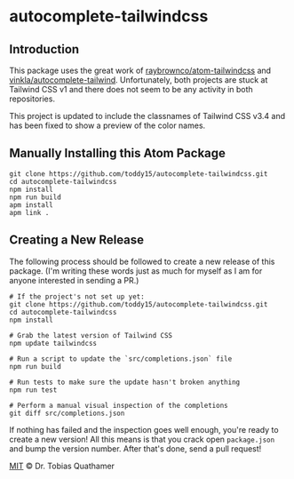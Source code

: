 # autocomplete-tailwindcss

## Introduction

This package uses the great work of [raybrownco/atom-tailwindcss](https://github.com/raybrownco/atom-tailwindcss) and [vinkla/autocomplete-tailwind](https://github.com/vinkla/autocomplete-tailwind). Unfortunately, both projects are stuck at Tailwind CSS v1 and there does not seem to be any activity in both repositories.

This project is updated to include the classnames of Tailwind CSS v3.4 and has been fixed to show a preview of the color names.

## Manually Installing this Atom Package

```shell
git clone https://github.com/toddy15/autocomplete-tailwindcss.git
cd autocomplete-tailwindcss
npm install
npm run build
apm install
apm link .
```

## Creating a New Release

The following process should be followed to create a new release of this package. (I'm writing these words just as much for myself as I am for anyone interested in sending a PR.)

```shell
# If the project's not set up yet:
git clone https://github.com/toddy15/autocomplete-tailwindcss.git
cd autocomplete-tailwindcss
npm install

# Grab the latest version of Tailwind CSS
npm update tailwindcss

# Run a script to update the `src/completions.json` file
npm run build

# Run tests to make sure the update hasn't broken anything
npm run test

# Perform a manual visual inspection of the completions
git diff src/completions.json
```

If nothing has failed and the inspection goes well enough, you're ready to create a new version! All this means is that you crack open `package.json` and bump the version number. After that's done, send a pull request!

[MIT](LICENSE.md) © Dr. Tobias Quathamer
